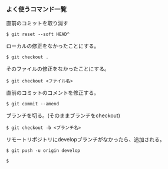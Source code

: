 ### よく使うコマンド一覧

直前のコミットを取り消す
```
$ git reset --soft HEAD^
```
 ローカルの修正をなかったことにする。
```
$ git checkout .
```
そのファイルの修正をなかったことにする。
```
$ git checkout <ファイル名>
```
直前のコミットのコメントを修正する。
```
$ git commit --amend
```
ブランチを切る。(そのままブランチをcheckout)
```
$ git checkout -b <ブランチ名>
```
リモートリポジトリにdevelopブランチがなかったら、追加される。
```
$ git push -u origin develop
```
```
$
```

